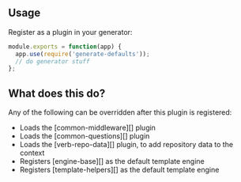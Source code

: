 ## Usage

Register as a plugin in your generator:

```js
module.exports = function(app) {
  app.use(require('generate-defaults'));
  // do generator stuff
};
```

## What does this do?

Any of the following can be overridden after this plugin is registered:

- Loads the [common-middleware][] plugin
- Loads the [common-questions][] plugin
- Loads the [verb-repo-data][] plugin, to add repository data to the context
- Registers [engine-base][] as the default template engine
- Registers [template-helpers][] as the default template engine
